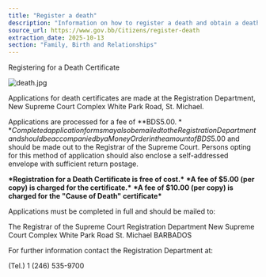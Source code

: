 ```yaml
---
title: "Register a death"
description: "Information on how to register a death and obtain a death certificate in Barbados."
source_url: https://www.gov.bb/Citizens/register-death
extraction_date: 2025-10-13
section: "Family, Birth and Relationships"
---
```


Registering for a Death Certificate

![death.jpg](https://www.gov.bb/media_files/death.jpg)

Applications for death certificates are made at the Registration Department, New Supreme Court Complex White Park Road, St. Michael.

Applications are processed for a fee of **BDS$5.00.** Completed application forms may also be mailed to the Registration Department and should be accompanied by a Money Order in the amount of BDS$5.00 and should be made out to the Registrar of the Supreme Court. Persons opting for this method of application should also enclose a self-addressed envelope with sufficient return postage.

**\*Registration for a Death Certificate is free of cost.\***
**\*A fee of $5.00 (per copy) is charged for the certificate.\***
**\*A fee of $10.00 (per copy) is charged for the "Cause of Death" certificate\***

Applications must be completed in full and should be mailed to: 

The Registrar of the Supreme Court
Registration Department
New Supreme Court Complex
White Park Road
St. Michael
BARBADOS

For further information contact the Registration Department at:

(Tel.) 1 (246) 535-9700
